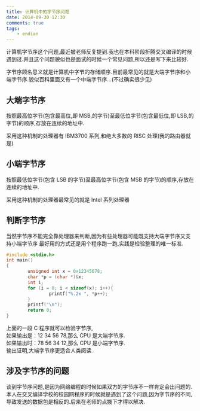 ```yaml
---
title: 计算机中的字节序问题
date: 2014-09-30 12:30
comments: true
tags:
	- endian
---
```


计算机字节序这个问题,最近被老师反复提到.我也在本科阶段折腾交叉编译的时候遇到过.并且这个问题貌似也是面试的时候一个常见问题,所以还是写下来比较好.

字节序顾名思义就是计算机中字节的存储顺序.目前最常见的就是大端字节序和小端字节序.貌似百科里面又有一个中端字节序...(不过确实很少见)

## 大端字节序

按照最高位字节(包含最高位,即 MSB,的字节)至最低位字节(包含最低位,即 LSB,的字节)的顺序,存放在连续的地址中.

采用这种机制的处理器有 IBM3700 系列,和绝大多数的 RISC 处理(我的路由器就是)

## 小端字节序

按照最低位字节(包含 LSB 的字节)至最高位字节(包含 MSB 的字节)的顺序,存放在连续的地址中.

采用这种机制的处理器最常见的就是 Intel 系列处理器

## 判断字节序

当然字节序不能完全靠处理器来判断,因为有些处理器可能既支持大端字节序又支持小端字节序
最好用的方式还是用个程序跑一跑,实践是检验整理的唯一标准.

```c++
#include <stdio.h>
int main()
{
		unsigned int x = 0x12345678;
		char *p = (char *)&x;
		int i;
		for (i = 0; i < sizeof(x); i++){
				printf("%.2x ", *p++);
		}
		printf("\n");
		return 0;
}
```

上面的一段 C 程序就可以检验字节序,  
如果输出是：12 34 56 78,那么 CPU 是大端字节序.  
如果输出时：78 56 34 12,那么 CPU 是小端字节序.  
输出证明,大端字节序更适合人类阅读.

## 涉及字节序的问题

谈到字节序问题,是因为网络编程的时候如果双方的字节序不一样肯定会出问题的.本人在交叉编译学校的校园网程序的时候就是遇到了这个问题,因为字节序的不同,导致发送的数据包是相反的.后来在老师的点拨下才得以解决.
